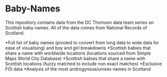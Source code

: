 # Baby-Names

This repository contains data from the DC Thomson data team series on Scottish baby names. All of the data comes from National Records of Scotland.

*Full list of baby names (pivoted to convert from long data to wide data for ease of visualising) and boy and girl breakdowns
*Scottish babies that share a name with worldwide locations (locations sourced from Simple Maps World City Database)
*Scottish babies that share a name with Scottish locations (fuzzy matched to include non exact matches)
*Exclusive FOI data
*Analysis of the most androgynous/unisex names in Scotland
